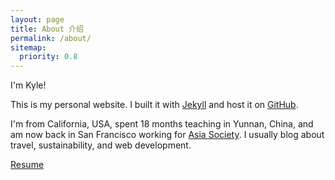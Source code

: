 ```yaml
---
layout: page
title: About 介绍
permalink: /about/
sitemap:
  priority: 0.8
---
```


I'm Kyle!

This is my personal website. I built it with [Jekyll][] and host it on [GitHub][]. 

I'm from California, USA, spent 18 months teaching in Yunnan, China, and am now back in San Francisco working for [Asia Society][]. I usually blog about travel, sustainability, and web development.

[Resume][]

<br>


[Resume]: /resume/
[Jekyll]: https://jekyllrb.com
[GitHub]: https://github.com/kylegraycar
[Asia Society]: http://asiasociety.org/pacific-cities